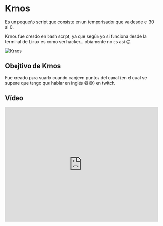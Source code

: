 # Krnos


Es un pequeño script que consiste en un temporisador que va desde el 30 al 0.

Krnos fue creado en bash script, ya que según yo si funciona desde la terminal de Linux es como ser hacker... obiamente no es así 🙃.

![Krnos](https://i.imgur.com/RKXWTcR.png)


## Obejtivo de Krnos

Fue creado para suarlo cuando canjeen puntos del canal (en el cual se supene que tengo que hablar en inglés 😅😅) en twitch.

## Vídeo

<div style="padding:75% 0 0 0;position:relative;"><iframe src="https://player.vimeo.com/video/775747296?h=a673c92b5d&amp;badge=0&amp;autopause=0&amp;player_id=0&amp;app_id=58479" frameborder="0" allow="autoplay; fullscreen; picture-in-picture" allowfullscreen style="position:absolute;top:0;left:0;width:100%;height:100%;" title="Krnos.mp4"></iframe></div><script src="https://player.vimeo.com/api/player.js"></script>
